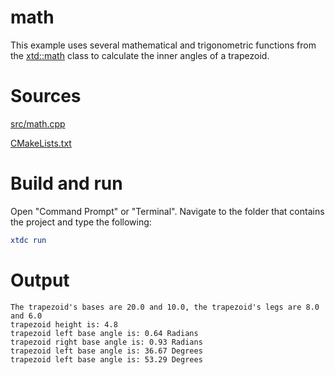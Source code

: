 # math

This example uses several mathematical and trigonometric functions from the [xtd::math](https://gammasoft71.github.io/xtd/reference_guides/latest/classxtd_1_1math.html) class to calculate the inner angles of a trapezoid.

# Sources

[src/math.cpp](src/math.cpp)

[CMakeLists.txt](CMakeLists.txt)

# Build and run

Open "Command Prompt" or "Terminal". Navigate to the folder that contains the project and type the following:

```cmake
xtdc run
```

# Output

```
The trapezoid's bases are 20.0 and 10.0, the trapezoid's legs are 8.0 and 6.0
trapezoid height is: 4.8
trapezoid left base angle is: 0.64 Radians
trapezoid right base angle is: 0.93 Radians
trapezoid left base angle is: 36.67 Degrees
trapezoid left base angle is: 53.29 Degrees
```
